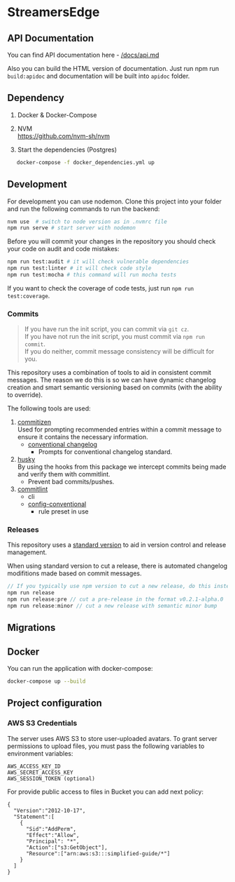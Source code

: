 # StreamersEdge

## API Documentation

You can find API documentation here - [/docs/api.md](/docs/api.md)

Also you can build the HTML version of documentation. Just run npm run `build:apidoc`
and documentation will be built into `apidoc` folder.

## Dependency
1. Docker & Docker-Compose

2. NVM <br>
https://github.com/nvm-sh/nvm

3. Start the dependencies (Postgres) 
```bash 
   docker-compose -f docker_dependencies.yml up
```

## Development

For development you can use nodemon. Clone this project into your folder and run the following commands to run the backend:

```bash
nvm use  # switch to node version as in .nvmrc file
npm run serve # start server with nodemon
```

Before you will commit your changes in the repository you should check your code on audit and code mistakes:

```bash
npm run test:audit # it will check vulnerable dependencies
npm run test:linter # it will check code style
npm run test:mocha # this command will run mocha tests
```

If you want to check the coverage of code tests, just run `npm run test:coverage`.
### Commits

> If you have run the init script, you can commit via `git cz`.  
> If you have not run the init script, you must commit via `npm run commit`.  
> If you do neither, commit message consistency will be difficult for you.

This repository uses a combination of tools to aid in consistent commit messages. The reason we do this is so we can have dynamic changelog creation and smart semantic versioning based on commits (with the ability to override).

The following tools are used:

1. [commitizen](https://www.npmjs.com/package/commitizen)  
   Used for prompting recommended entries within a commit message to ensure it contains the necessary information.
   - [conventional changelog](https://www.npmjs.com/package/cz-conventional-changelog)  
     - Prompts for conventional changelog standard.
2. [husky](https://www.npmjs.com/package/husky)  
   By using the hooks from this package we intercept commits being made and verify them with commitlint.
   - Prevent bad commits/pushes.
3. [commitlint](https://www.npmjs.com/package/@commitlint/cli)
   - cli
   - [config-conventional](https://www.npmjs.com/package/@commitlint/config-conventional)
     - rule preset in use

### Releases

This repository uses a [standard version](https://www.npmjs.com/package/standard-version) to aid in version control and release management.

When using standard version to cut a release, there is automated changelog modifitions made based on commit messages.

```csharp
// If you typically use npm version to cut a new release, do this instead:
npm run release
npm run release:pre // cut a pre-release in the format v0.2.1-alpha.0
npm run release:minor // cut a new release with semantic minor bump
```

## Migrations

<!--TODO: Should be described-->

## Docker

You can run the application with docker-compose:

```bash
docker-compose up --build
```

## Project configuration 

### AWS S3 Credentials

The server uses AWS S3 to store user-uploaded avatars. To grant server 
permissions to upload files, you must pass the following variables to 
environment variables:

```
AWS_ACCESS_KEY_ID
AWS_SECRET_ACCESS_KEY
AWS_SESSION_TOKEN (optional)
```

For provide public access to files in Bucket you can add next policy: 

```
{
  "Version":"2012-10-17",
  "Statement":[
    {
      "Sid":"AddPerm",
      "Effect":"Allow",
      "Principal": "*",
      "Action":["s3:GetObject"],
      "Resource":["arn:aws:s3:::simplified-guide/*"]
    }
  ]
}
``` 
